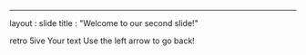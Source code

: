 ---
layout : slide
title : "Welcome to our second slide!"

retro 5ive
Your text
Use the left arrow to go back!
